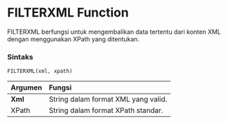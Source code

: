 # FILTERXML Function

FILTERXML berfungsi untuk mengembalikan data tertentu dari konten XML dengan menggunakan XPath yang ditentukan. 

### Sintaks

```text
FILTERXML(xml, xpath)
```

| Argumen | Fungsi |
| :--- | :--- |
| **Xml**     | String dalam format XML yang valid. |
| XPath | String dalam format XPath standar. |

